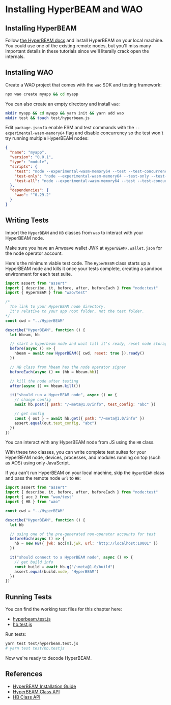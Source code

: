 # Installing HyperBEAM and WAO

## Installing HyperBEAM

Follow [the HyperBEAM docs](https://hyperbeam.ar.io/run/running-a-hyperbeam-node.html) and install HyperBEAM on your local machine. You could use one of the existing remote nodes, but you'll miss many important details in these tutorials since we'll literally crack open the internals.

## Installing WAO

Create a WAO project that comes with the `wao` SDK and testing framework:

```bash
npx wao create myapp && cd myapp
```

You can also create an empty directory and install `wao`:

```bash
mkdir myapp && cd myapp && yarn init && yarn add wao
mkdir test && touch test/hyperbeam.js
```

Edit `package.json` to enable ESM and test commands with the `--experimental-wasm-memory64` flag and disable concurrency so the test won't try running multiple HyperBEAM nodes:

```json [/package.json]
{
  "name": "myapp",
  "version": "0.0.1",
  "type": "module",
  "scripts": {
    "test": "node --experimental-wasm-memory64 --test --test-concurrency=1",
    "test-only": "node --experimental-wasm-memory64 --test-only --test-concurrency=1",
    "test-all": "node --experimental-wasm-memory64 --test --test-concurrency=1 test/**/*.test.js"
  },
  "dependencies": {
    "wao": "^0.29.2"
  }
}
```

## Writing Tests

Import the `HyperBEAM` and `HB` classes from `wao` to interact with your HyperBEAM node.

Make sure you have an Arweave wallet JWK at `HyperBEAM/.wallet.json` for the node operator account.

Here's the minimum viable test code. The `HyperBEAM` class starts up a HyperBEAM node and kills it once your tests complete, creating a sandbox environment for each test suite.


```js [/test/hyperbeam.test.js]
import assert from "assert"
import { describe, it, before, after, beforeEach } from "node:test"
import { HyperBEAM } from "wao/test"

/*
  The link to your HyperBEAM node directory.
  It's relative to your app root folder, not the test folder.
*/
const cwd = "../HyperBEAM"

describe("HyperBEAM", function () {
  let hbeam, hb

  // start a hyperbeam node and wait till it's ready, reset node storage
  before(async () => {
    hbeam = await new HyperBEAM({ cwd, reset: true }).ready()
  }) 

  // HB class from hbeam has the node operator signer
  beforeEach(async () => (hb = hbeam.hb))

  // kill the node after testing
  after(async () => hbeam.kill())

  it("should run a HyperBEAM node", async () => {
    // change config
    await hb.post({ path: "/~meta@1.0/info", test_config: "abc" })

    // get config
    const { out } = await hb.get({ path: "/~meta@1.0/info" })
    assert.equal(out.test_config, "abc")
  })
})
```

You can interact with any HyperBEAM node from JS using the `HB` class.

With these two classes, you can write complete test suites for your HyperBEAM node, devices, processes, and modules running on top (such as AOS) using only JavaScript.

If you can't run HyperBEAM on your local machine, skip the `HyperBEAM` class and pass the remote node `url` to `HB`:

```js [/test/hb.test.js]
import assert from "assert"
import { describe, it, before, after, beforeEach } from "node:test"
import { acc } from "wao/test"
import { HB } from "wao"

const cwd = "../HyperBEAM"

describe("HyperBEAM", function () {
  let hb

  // using one of the pre-generated non-operator accounts for test
  beforeEach(async () => {
    hb = new HB({ jwk: acc[0].jwk, url: "http://localhost:10001" })
  })

  it("should connect to a HyperBEAM node", async () => {
    // get build info
    const build = await hb.g("/~meta@1.0/build")
    assert.equal(build.node, "HyperBEAM")
  })
})
```

## Running Tests

You can find the working test files for this chapter here:

- [hyperbeam.test.js](https://github.com/weavedb/wao/blob/master/dhfs-tutorial-app/test/hyperbeam.test.js)
- [hb.test.js](https://github.com/weavedb/wao/blob/master/dhfs-tutorial-app/test/hyperbeam.test.js)

Run tests:

```bash
yarn test test/hyperbeam.test.js
# yarn test test/hb.testjs
```

Now we're ready to decode HyperBEAM.

## References

- [HyperBEAM Installation Guide](https://hyperbeam.ar.io/run/running-a-hyperbeam-node.html)
- [HyperBEAM Class API](/api/hyperbeam)
- [HB Class API](/api/hb)
